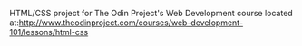 HTML/CSS project for The Odin Project's Web Development course located at:http://www.theodinproject.com/courses/web-development-101/lessons/html-css
